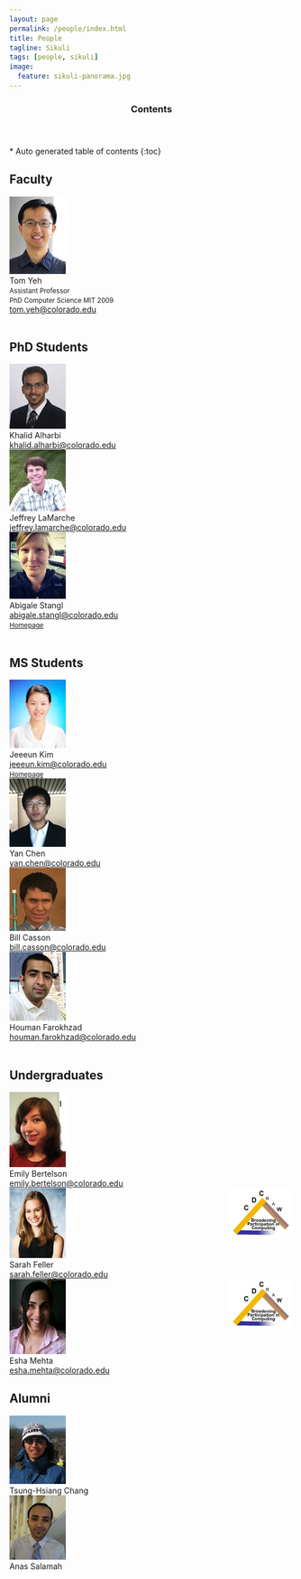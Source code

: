 ```yaml
---
layout: page
permalink: /people/index.html
title: People
tagline: Sikuli
tags: [people, sikuli]
image:
  feature: sikuli-panorama.jpg
---
```


<section id="table-of-contents" class="toc">
  <header>
    <h3 class="delta">Contents</h3>
  </header>
<div id="drawer" markdown="1">
*  Auto generated table of contents
{:toc}
</div>
</section><!-- /#table-of-contents -->


## Faculty

<div class="row">
  <div class="col-lg-4">
	<img class="img-thumbnail" src="/images/tom_yeh.png"/>
  </div>
  <div class="col-lg-8">
	Tom Yeh<br>
	<small>Assistant Professor</small><br>
	<small>PhD Computer Science MIT 2009</small><br>
	<a class="email" href="mailto:tom.yeh@colorado.edu">tom.yeh@colorado.edu</a><br>				
  </div>
</div>

<br>

## PhD Students

<div class="row">
  <div class="col-lg-4">
	<img class="img-thumbnail" src="/images/khalid_alharbi.jpg"/>
  </div>
  <div class="col-lg-8">
	Khalid Alharbi<br>
	<a class="email" href="mailto:khalid.alharbi@colorado.edu">khalid.alharbi@colorado.edu</a>
  </div>
</div>

<div class="row">
  <div class="col-lg-4">
	<img class="img-thumbnail" src="/images/jeff_lamarche.png"/>
  </div>
  <div class="col-lg-8">
	Jeffrey LaMarche<br>
	<a class="email" href="mailto:jeffrey.lamarche@colorado.edu">jeffrey.lamarche@colorado.edu</a>	
  </div>
</div>

<div class="row">
  <div class="col-lg-4">
	<img class="img-thumbnail" src="/images/abigale_stangl.jpg"/>
  </div>
  <div class="col-lg-8">
	Abigale Stangl<br>
	<a class="email" href="mailto:abigale.stangl@colorado.edu">abigale.stangl@colorado.edu</a><br>
	<small><a href="http://abigalestangl.com/">Homepage</a></small>
  </div>
</div>

<br>

## MS Students

<div class="row">
  <div class="col-lg-4">
	<img class="img-thumbnail" src="/images/jeeeum_kim.png"/>
  </div>
  <div class="col-lg-8">
	Jeeeun Kim<br>
	<a class="email" href="mailto:jeeeun.kim@colorado.edu">jeeeun.kim@colorado.edu</a><br>	
	<small><a href="http://www.jeeeunkim.com//">Homepage</a></small>
  </div>
</div>

<div class="row">
  <div class="col-lg-4">
	<img class="img-thumbnail" src="/images/yan_chen.png"/>
  </div>
  <div class="col-lg-8">
	Yan Chen<br>
	<a class="email" href="mailto:yan.chen@colorado.edu">yan.chen@colorado.edu</a><br>		
  </div>
</div>

<div class="row">
  <div class="col-lg-4">
	<img class="img-thumbnail" src="/images/bill_casson.gif"/>
  </div>
  <div class="col-lg-8">
	Bill Casson<br>
	<a class="email" href="mailto:bill.casson@colorado.edu">bill.casson@colorado.edu</a><br>			
  </div>
</div>

<div class="row">
  <div class="col-lg-4">
	<img class="img-thumbnail" src="/images/houman_farokhzad.png"/>
  </div>
  <div class="col-lg-8">
	Houman Farokhzad<br>
	<a class="email" href="mailto:Houman.Farokhzad@Colorado.EDU">houman.farokhzad@colorado.edu</a><br>				
  </div>
</div>

<br>

## Undergraduates

<div class="row">
  <div class="col-lg-4">
	<img class="img-thumbnail" src="/images/emily_bertelson.png"/>
  </div>
  <div class="col-lg-8">
	Emily Bertelson<br>
	<a class="email" href="mailto:emily.bertelson@Colorado.EDU">emily.bertelson@colorado.edu</a><br>						
		<img style="float:right" src="/images/creu.png"/>
  </div>
</div>

<div class="row">
  <div class="col-lg-4">
	<img class="img-thumbnail" src="/images/sarah_feller.jpg"/>
  </div>
  <div class="col-lg-8">
	Sarah Feller<br>
	<a class="email" href="mailto:sarah.feller@Colorado.EDU">sarah.feller@colorado.edu</a><br>						
		<img style="float:right" src="/images/creu.png"/>
  </div>
</div>

<div class="row">
  <div class="col-lg-4">
	<img class="img-thumbnail" src="/images/esha_mehta.png"/>
  </div>
  <div class="col-lg-8">
	Esha Mehta<br>
	<a class="email" href="mailto:sarah.feller@Colorado.EDU">esha.mehta@colorado.edu</a><br>						
  </div>
</div>

## Alumni

<div class="row">
  <div class="col-lg-4">
	<img class="img-thumbnail" src="/images/vgod.png"/><br>
	Tsung-Hsiang Chang
  </div>
  <div class="col-lg-8">
	<img class="img-thumbnail" src="/images/anas_salamah.jpg"/><br>
	Anas Salamah
  </div>
</div>